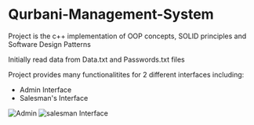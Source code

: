# Qurbani-Management-System
Project is the c++ implementation of OOP concepts, SOLID principles and Software Design Patterns

Initially read data from Data.txt and Passwords.txt files

Project provides many functionalitites for 2 different interfaces including:

- Admin Interface
- Salesman's Interface

![Admin](https://user-images.githubusercontent.com/108095594/175529497-35c77002-e913-4f55-bd55-0fb8d9b5069f.png)
![salesman](https://user-images.githubusercontent.com/108095594/175529511-607f187c-2926-48f6-abce-432d3a0f9276.png)
 Interface
